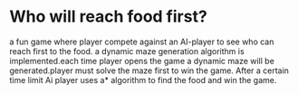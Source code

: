 # Who will reach food first?
a fun game where player compete against an AI-player to see who can reach first to the food.
a dynamic maze generation algorithm is implemented.each time player opens the game a dynamic maze will be generated.player must solve the maze first to win the game.
After a certain time limit Ai player uses a* algorithm to find the food and win the game.
